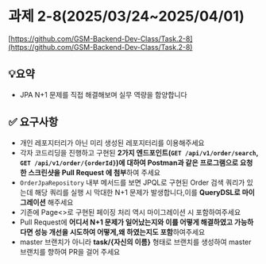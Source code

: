 # 과제 2-8(2025/03/24~2025/04/01)

[https://github.com/GSM-Backend-Dev-Class/Task.2-8](https://github.com/GSM-Backend-Dev-Class/Task.2-8)

## 💡요약

- JPA N+1 문제를 직접 해결해보며 실무 역량을 함양합니다

## ✅ 요구사항

- 개인 레포지터리가 아닌 미리 생성된 레포지터리를 이용해주세요
- 각자 코드리딩을 진행하고 구현된 **2가지 엔드포인트(`GET /api/v1/order/search`, `GET /api/v1/order/{orderId}`)에 대하여 Postman과 같은 프로그램으로 요청한 스크린샷을 Pull Request 에 첨부**하여 주세요
- `OrderJpaRepository` 내부 메서드를 보면 JPQL로 구현된 Order 검색 쿼리가 있는데 해당 쿼리를 실행 시 막대한 N+1 문제가 발생합니다,이를 **QueryDSL로 마이그레이션** 해주세요
- 기존에 Page<>로 구현된 페이징 처리 역시 마이그레이션 시 포함하여주세요
- Pull Request에 **어디서 N+1 문제가 일어났는지와 이를 어떻게 해결하였고 가능하다면 성능 개선을 시도하여 어떻게,왜 하였는지도 포함**하여주세요
- master 브랜치가 아니라 **task/{자신의 이름}** 형태로 브랜치를 생성하여 master 브랜치를 향하여 PR을 걸어 주세요